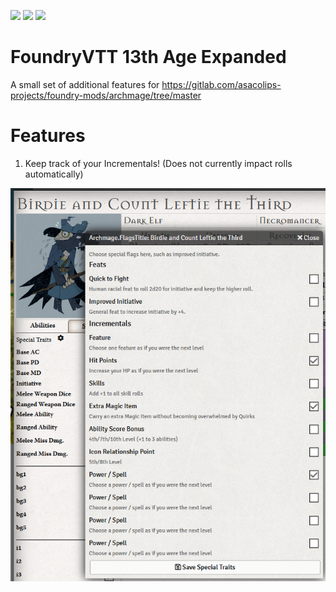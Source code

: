 ![](https://img.shields.io/badge/Foundry-v0.4.X-informational)
![](https://img.shields.io/badge/13th%20Age-v1.2.0-informational)
[![](https://img.shields.io/badge/Buy%20Me%20A%20Coffee-%243-orange)](https://www.buymeacoffee.com/T2tZvWJ)


# FoundryVTT 13th Age Expanded

A small set of additional features for https://gitlab.com/asacolips-projects/foundry-mods/archmage/tree/master

# Features

1) Keep track of your Incrementals! (Does not currently impact rolls automatically)

![](./incrementals.PNG)
